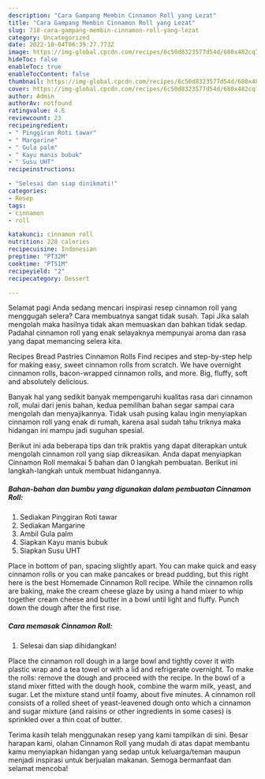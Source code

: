 ```yaml
---
description: "Cara Gampang Membin Cinnamon Roll yang Lezat"
title: "Cara Gampang Membin Cinnamon Roll yang Lezat"
slug: 718-cara-gampang-membin-cinnamon-roll-yang-lezat
category: Uncategorized
date: 2022-10-04T06:39:27.773Z
image: https://img-global.cpcdn.com/recipes/6c50d8323577d54d/680x482cq70/cinnamon-roll-foto-resep-utama.jpg
hideToc: false
enableToc: true
enableTocContent: false
thumbnail: https://img-global.cpcdn.com/recipes/6c50d8323577d54d/680x482cq70/cinnamon-roll-foto-resep-utama.jpg
cover: https://img-global.cpcdn.com/recipes/6c50d8323577d54d/680x482cq70/cinnamon-roll-foto-resep-utama.jpg
author: Admin
authorAv: notfound
ratingvalue: 4.6
reviewcount: 23
recipeingredient:
- " Pinggiran Roti tawar"
- " Margarine"
- " Gula palm"
- " Kayu manis bubuk"
- " Susu UHT"
recipeinstructions:

- "Selesai dan siap dinikmati!"
categories:
- Resep
tags:
- cinnamon
- roll

katakunci: cinnamon roll 
nutrition: 228 calories
recipecuisine: Indonesian
preptime: "PT32M"
cooktime: "PT51M"
recipeyield: "2"
recipecategory: Dessert

---
```



Selamat pagi Anda sedang mencari inspirasi resep cinnamon roll yang menggugah selera? Cara membuatnya sangat tidak susah. Tapi Jika salah mengolah maka hasilnya tidak akan memuaskan dan bahkan tidak sedap. Padahal cinnamon roll yang enak selayaknya mempunyai aroma dan rasa yang dapat memancing selera kita.


Recipes Bread Pastries Cinnamon Rolls Find recipes and step-by-step help for making easy, sweet cinnamon rolls from scratch. We have overnight cinnamon rolls, bacon-wrapped cinnamon rolls, and more. Big, fluffy, soft and absolutely delicious.

Banyak hal yang sedikit banyak mempengaruhi kualitas rasa dari cinnamon roll, mulai dari jenis bahan, kedua pemilihan bahan segar sampai cara mengolah dan menyajikannya. Tidak usah pusing kalau ingin menyiapkan cinnamon roll yang enak di rumah, karena asal sudah tahu triknya maka hidangan ini mampu jadi suguhan spesial.


Berikut ini ada beberapa tips dan trik praktis yang dapat diterapkan untuk mengolah cinnamon roll yang siap dikreasikan. Anda dapat menyiapkan Cinnamon Roll memakai 5 bahan dan 0 langkah pembuatan. Berikut ini langkah-langkah untuk membuat hidangannya.

<!--inarticleads1-->

##### Bahan-bahan dan bumbu yang digunakan dalam pembuatan Cinnamon Roll:

1. Sediakan  Pinggiran Roti tawar
1. Sediakan  Margarine
1. Ambil  Gula palm
1. Siapkan  Kayu manis bubuk
1. Siapkan  Susu UHT


Place in bottom of pan, spacing slightly apart. You can make quick and easy cinnamon rolls or you can make pancakes or bread pudding, but this right here is the best Homemade Cinnamon Roll recipe. While the cinnamon rolls are baking, make the cream cheese glaze by using a hand mixer to whip together cream cheese and butter in a bowl until light and fluffy. Punch down the dough after the first rise. 

<!--inarticleads2-->

##### Cara memasak Cinnamon Roll:


1. Selesai dan siap dihidangkan!

Place the cinnamon roll dough in a large bowl and tightly cover it with plastic wrap and a tea towel or with a lid and refrigerate overnight. To make the rolls: remove the dough and proceed with the recipe. In the bowl of a stand mixer fitted with the dough hook, combine the warm milk, yeast, and sugar. Let the mixture stand until foamy, about five minutes. A cinnamon roll consists of a rolled sheet of yeast-leavened dough onto which a cinnamon and sugar mixture (and raisins or other ingredients in some cases) is sprinkled over a thin coat of butter. 

Terima kasih telah menggunakan resep yang kami tampilkan di sini. Besar harapan kami, olahan Cinnamon Roll yang mudah di atas dapat membantu kamu menyiapkan hidangan yang sedap untuk keluarga/teman maupun menjadi inspirasi untuk berjualan makanan. Semoga bermanfaat dan selamat mencoba!
